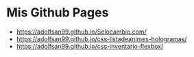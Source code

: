 # Mis Github Pages

* https://adolfsan99.github.io/Selocambio.com/
* https://adolfsan99.github.io/css-listadeanimes-hologramas/
* https://adolfsan99.github.io/css-inventario-flexbox/
